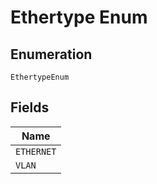 
# Ethertype Enum

## Enumeration

`EthertypeEnum`

## Fields

| Name |
|  --- |
| `ETHERNET` |
| `VLAN` |

